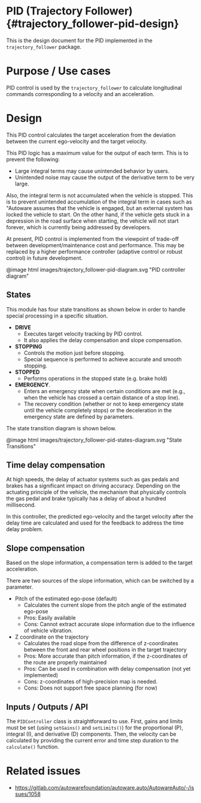 # PID (Trajectory Follower) {#trajectory_follower-pid-design}

This is the design document for the PID implemented in the `trajectory_follower` package.

# Purpose / Use cases

<!-- Required -->
<!-- Things to consider:
    - Why did we implement this feature? -->

PID control is used by the `trajectory_follower`
to calculate longitudinal commands corresponding to a velocity and an acceleration.

# Design

<!-- Required -->
<!-- Things to consider:
    - How does it work? -->

This PID control calculates the target acceleration from the deviation between the current ego-velocity and the target velocity.

This PID logic has a maximum value for the output of each term. This is to prevent the following:

- Large integral terms may cause unintended behavior by users.
- Unintended noise may cause the output of the derivative term to be very large.

Also, the integral term is not accumulated when the vehicle is stopped. This is to prevent unintended accumulation of the integral term in cases such as "Autoware assumes that the vehicle is engaged, but an external system has locked the vehicle to start.
On the other hand, if the vehicle gets stuck in a depression in the road surface when starting, the vehicle will not start forever, which is currently being addressed by developers.

At present, PID control is implemented from the viewpoint of trade-off between development/maintenance cost and performance.
This may be replaced by a higher performance controller (adaptive control or robust control) in future development.

@image html images/trajectory_follower-pid-diagram.svg "PID controller diagram"

## States

This module has four state transitions as shown below in order to handle special processing in a specific situation.

- **DRIVE**
  - Executes target velocity tracking by PID control.
  - It also applies the delay compensation and slope compensation.
- **STOPPING**
  - Controls the motion just before stopping.
  - Special sequence is performed to achieve accurate and smooth stopping.
- **STOPPED**
  - Performs operations in the stopped state (e.g. brake hold)
- **EMERGENCY**.
  - Enters an emergency state when certain conditions are met (e.g., when the vehicle has crossed a certain distance of a stop line).
  - The recovery condition (whether or not to keep emergency state until the vehicle completely stops) or the deceleration in the emergency state are defined by parameters.

The state transition diagram is shown below.

@image html images/trajectory_follower-pid-states-diagram.svg "State Transitions"

## Time delay compensation

At high speeds, the delay of actuator systems such as gas pedals and brakes has a significant impact on driving accuracy.
Depending on the actuating principle of the vehicle,
the mechanism that physically controls the gas pedal and brake typically has a delay of about a hundred millisecond.

In this controller,
the predicted ego-velocity and the target velocity after the delay time are calculated and used for the feedback to address the time delay problem.

## Slope compensation

Based on the slope information, a compensation term is added to the target acceleration.

There are two sources of the slope information, which can be switched by a parameter.

- Pitch of the estimated ego-pose (default)
  - Calculates the current slope from the pitch angle of the estimated ego-pose
  - Pros: Easily available
  - Cons: Cannot extract accurate slope information due to the influence of vehicle vibration.
- Z coordinate on the trajectory
  - Calculates the road slope from the difference of z-coordinates between the front and rear wheel positions in the target trajectory
  - Pros: More accurate than pitch information, if the z-coordinates of the route are properly maintained
  - Pros: Can be used in combination with delay compensation (not yet implemented)
  - Cons: z-coordinates of high-precision map is needed.
  - Cons: Does not support free space planning (for now)

## Inputs / Outputs / API

<!-- Required -->
<!-- Things to consider:
    - How do you use the package / API? -->

The `PIDController` class is straightforward to use.
First, gains and limits must be set (using `setGains()` and `setLimits()`) for the proportional (P), integral (I), and derivative (D) components.
Then, the velocity can be calculated by providing the current error and time step duration to the `calculate()` function.

# Related issues

<!-- Required -->

- <https://gitlab.com/autowarefoundation/autoware.auto/AutowareAuto/-/issues/1058>
